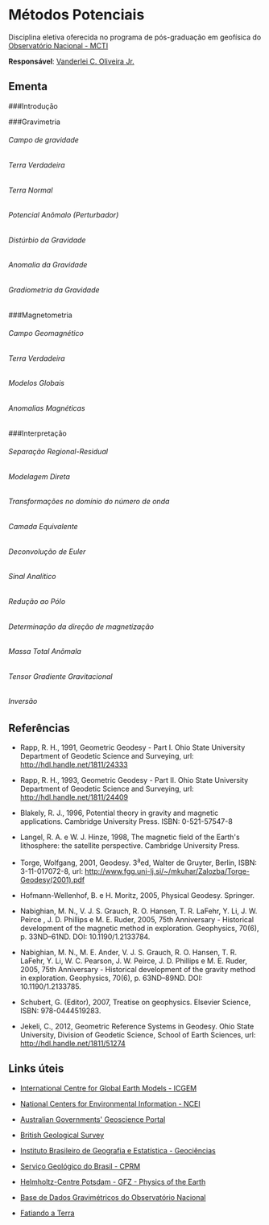 # Métodos Potenciais

Disciplina eletiva oferecida no programa de pós-graduação em 
geofísica do [Observatório Nacional - MCTI](http://www.on.br)

**Responsável**: [Vanderlei C. Oliveira Jr.](http://fatiando.org/people/oliveira-jr/)

## Ementa

###Introdução

###Gravimetria

###### Campo de gravidade

###### Terra Verdadeira

###### Terra Normal

###### Potencial Anômalo (Perturbador)

###### Distúrbio da Gravidade

###### Anomalia da Gravidade

###### Gradiometria da Gravidade

###Magnetometria

###### Campo Geomagnético

###### Terra Verdadeira

###### Modelos Globais

###### Anomalias Magnéticas

###Interpretação

###### Separação Regional-Residual

###### Modelagem Direta

###### Transformações no domínio do número de onda

###### Camada Equivalente

###### Deconvolução de Euler

###### Sinal Analítico

###### Redução ao Pólo

###### Determinação da direção de magnetização

###### Massa Total Anômala

###### Tensor Gradiente Gravitacional

###### Inversão

## Referências

* Rapp, R. H., 1991, Geometric Geodesy - Part I. Ohio State University Department of Geodetic Science and Surveying,
    url: http://hdl.handle.net/1811/24333
    
* Rapp, R. H., 1993, Geometric Geodesy - Part II. Ohio State University Department of Geodetic Science and Surveying,
    url: http://hdl.handle.net/1811/24409

* Blakely, R. J., 1996, Potential theory in gravity and magnetic applications. Cambridge University Press. ISBN: 0-521-57547-8

* Langel, R. A. e W. J. Hinze, 1998, The magnetic field of the Earth's lithosphere: the satellite perspective. Cambridge University Press.

* Torge, Wolfgang, 2001, Geodesy. 3<sup>a</sup>ed, Walter de Gruyter, Berlin, ISBN: 3-11-017072-8, 
    url: http://www.fgg.uni-lj.si/~/mkuhar/Zalozba/Torge-Geodesy(2001).pdf

* Hofmann-Wellenhof, B. e H. Moritz, 2005, Physical Geodesy. Springer.

* Nabighian, M. N., V. J. S. Grauch, R. O. Hansen, T. R. LaFehr, Y. Li, J. W. Peirce , J. D. Phillips e M. E. Ruder, 2005, 75th Anniversary - 
    Historical development of the magnetic method in exploration. Geophysics, 70(6), p. 33ND–61ND. DOI: 10.1190/1.2133784.

* Nabighian, M. N., M. E. Ander, V. J. S. Grauch, R. O. Hansen, T. R. LaFehr, Y. Li, W. C. Pearson, J. W. Peirce, J. D. Phillips e M. E. Ruder, 2005, 75th Anniversary - 
    Historical development of the gravity method in exploration. Geophysics, 70(6), p. 63ND–89ND. DOI: 10.1190/1.2133785.
    
* Schubert, G. (Editor), 2007, Treatise on geophysics. Elsevier Science, ISBN: 978-0444519283.

* Jekeli, C., 2012, Geometric Reference Systems in Geodesy. Ohio State University, Division of Geodetic Science,
    School of Earth Sciences, url: http://hdl.handle.net/1811/51274
    
## Links úteis

* [International Centre for Global Earth Models - ICGEM](http://icgem.gfz-potsdam.de/ICGEM/)

* [National Centers for Environmental Information - NCEI](https://www.ncei.noaa.gov/)

* [Australian Governments' Geoscience Portal](http://www.geoscience.gov.au/)

* [British Geological Survey](http://geomag.bgs.ac.uk/)

* [Instituto Brasileiro de Geografia e Estatística - Geociências](http://www.ibge.gov.br/home/mapa_site/mapa_site.php#geociencias)

* [Serviço Geológico do Brasil - CPRM](http://www.cprm.gov.br/)

* [Helmholtz-Centre Potsdam - GFZ - Physics of the Earth](http://www.gfz-potsdam.de/en/department/physics-of-the-earth/)

* [Base de Dados Gravimétricos do Observatório Nacional](http://www.on.br/conteudo/gravimetria.php)

* [Fatiando a Terra](http://www.fatiando.org/)


